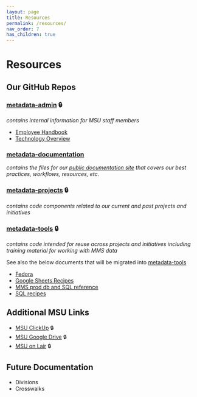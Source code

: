 ```yaml
---
layout: page
title: Resources
permalink: /resources/
nav_order: 7
has_children: true
---
```


# Resources

## Our GitHub Repos

### [metadata-admin](https://github.com/NYPL/metadata-admin/) 🔒
_contains internal information for MSU staff members_
* [Employee Handbook](https://github.com/NYPL/metadata-admin/blob/main/employee-handbook.md)
* [Technology Overview](https://github.com/NYPL/metadata-admin/blob/main/technology-overview.md)

### [metadata-documentation](https://github.com/NYPL/metadata-documentation/)
_contains the files for our [public documentation site](https://nypl.github.io/metadata-documentation/) that covers our best practices, workflows, resources, etc._

### [metadata-projects](https://github.com/NYPL/metadata-projects/) 🔒
_contains code components related to our current and past projects and initiatives_

### [metadata-tools](https://github.com/NYPL/metadata-tools/) 🔒
_contains code intended for reuse across projects and initiatives including training material for working with MMS data_

See also the below documents that will be migrated into [metadata-tools](https://github.com/NYPL/metadata-tools/)
* [Fedora](https://docs.google.com/document/u/0/d/1Sy9iQTSVUKDG0xcP6yGapI3cOd6WyIvBFwNKcGjhYOw/edit)
* [Google Sheets Recipes](https://docs.google.com/document/u/0/d/1Utu0qUMz27CB30jV3zRzFaymVCVU5pDA-O5CqBYGVgk/edit)
* [MMS prod db and SQL reference](https://docs.google.com/document/u/0/d/10HrICfPcYvbYk92-0dmrMqVfpSH1iXgiIP8oE6XW9gw/edit)
* [SQL recipes](https://docs.google.com/document/u/0/d/1BCU13Ktxq46I2H7Qf3SJqIumMe9_c93JfDTdob8NBbc/edit)

## Additional MSU Links
* [MSU ClickUp](https://app.clickup.com/2305128/v/b/26b38-4023) 🔒
* [MSU Google Drive](https://drive.google.com/drive/u/0/folders/1t7SRUAr5P0hYvt0bNYBvagaX69NyrIlN) 🔒
* [MSU on Lair](https://lair.nypl.org/-/departments/library-sites-and-services/research-libraries/metadata-services-unit) 🔒

## Future Documentation
* Divisions
* Crosswalks
